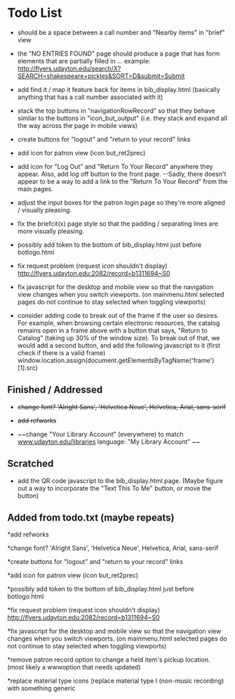 Todo List
=========
* should be a space between a call number and "Nearby items" in "brief" view

* the "NO ENTRIES FOUND" page should produce a page that has form elements that are partially filled in ... example: http://flyers.udayton.edu/search/X?SEARCH=shakespeare+pickles&SORT=D&submit=Submit

* add find it / map it feature back for items in bib_display.html (basically 
anything that has a call number associated with it)

* stack the top buttons in "navigationRowRecord" so that they behave similar to 
the buttons in "icon_but_output" (i.e. they stack and expand all the way across
the page in mobile views) 

* create buttons for "logout" and "return to your record" links

* add icon for patron view (icon but_ret2prec)

* add icon for "Log Out" and  "Return To Your Record" anywhere they appear. 
Also, add log off button to the front page. --Sadly, there doesn't appear
to be a way to add a link to the "Return To Your Record" from the main pages.

* adjust the input boxes for the patron login page so they're more aligned / 
visually pleasing.

* fix the briefcit(x) page style so that the padding / separating lines are 
more visually pleasing.

* possibly add <!--{pager}--> token to the bottom of bib_display.html just before botlogo.html
 
* fix request problem (request icon shouldn't display) http://flyers.udayton.edu:2082/record=b1311694~S0

* fix javascript for the desktop and mobile view so that the navigation view changes when you switch viewports.
	(on mainmenu.html selected pages do not continue to stay selected when toggling viewports)

* consider adding code to break out of the frame if the user so desires. For example, when browsing certain electronic 
resources, the catalog remains open in a frame above with a button that says, "Return to Catalog" (taking up 30% of the 
window size).  To break out of that, we would add a second button, and add the following javascript to it (first check if
there is a valid frame)
window.location.assign(document.getElementsByTagName('frame')[1].src)

Finished / Addressed
--------------------
* ~~change font?
'Alright Sans', 'Helvetica Neue', Helvetica, Arial, sans-serif~~

* ~~add refworks~~

* ~~change "Your Library Account" (everywhere) to match www.udayton.edu/libraries language: "My Library Account" ~~

Scratched
---------
* add the QR code javascript to the bib_display.html page. (Maybe figure out 
a way to incorporate the "Text This To Me" button, or move the button)

Added from todo.txt (maybe repeats)
-------------------
*add refworks

*change font?
'Alright Sans', 'Helvetica Neue', Helvetica, Arial, sans-serif

*create buttons for "logout" and "return to your record" links

*add icon for patron view (icon but_ret2prec)

*possibly add <!--{pager}--> token to the bottom of bib_display.html just before botlogo.html
 
*fix request problem (request icon shouldn't display) http://flyers.udayton.edu:2082/record=b1311694~S0

*fix javascript for the desktop and mobile view so that the navigation view changes when you switch viewports.
	(on mainmenu.html selected pages do not continue to stay selected when toggling viewports)

*remove patron record option to change a held item's pickup location. 
	(most likely a wwwoption that needs updated)

*replace material type icons (replace material type I (non-music recording) with something
generic
